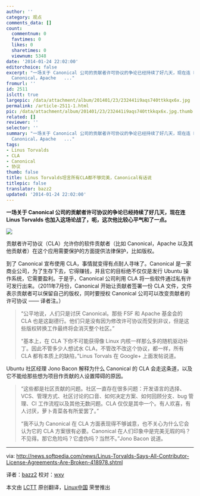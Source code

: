 ```yaml
---
author: ''
category: 观点
comments_data: []
count:
  commentnum: 0
  favtimes: 0
  likes: 0
  sharetimes: 0
  viewnum: 5348
date: '2014-01-24 22:02:00'
editorchoice: false
excerpt: "一场关于 Canonical 公司的贡献者许可协议的争论已经持续了好几天，现在连 Linus Torvalds 也加入这场论战了，呃，这次他比较心平气和了一点。\r\n\r\n贡献者许可协议（CLA）允许你的软件贡献者（比如
  Canonical，Apache   ..."
fromurl: ''
id: 2511
islctt: true
largepic: /data/attachment/album/201401/23/232441i9aqs740ttkkqx6x.jpg
permalink: /article-2511-1.html
pic: /data/attachment/album/201401/23/232441i9aqs740ttkkqx6x.jpg.thumb.jpg
related: []
reviewer: ''
selector: ''
summary: "一场关于 Canonical 公司的贡献者许可协议的争论已经持续了好几天，现在连 Linus Torvalds 也加入这场论战了，呃，这次他比较心平气和了一点。\r\n\r\n贡献者许可协议（CLA）允许你的软件贡献者（比如
  Canonical，Apache   ..."
tags:
- Linus Torvalds
- CLA
- Canonical
- 协议
thumb: false
title: Linus Torvalds坦言所有CLA都不够完美，Canonical有话说
titlepic: false
translator: bazz2
updated: '2014-01-24 22:02:00'
---
```


**一场关于 Canonical 公司的贡献者许可协议的争论已经持续了好几天，现在连 Linus Torvalds 也加入这场论战了，呃，这次他比较心平气和了一点。**


![](/data/attachment/album/201401/23/232441i9aqs740ttkkqx6x.jpg)


贡献者许可协议（CLA）允许你的软件贡献者（比如 Canonical，Apache 以及其他贡献者）在这个应用需要保护的方面提供法律保护，比如版权。


到了 Canonical 宣布使用 CLA，事情就变得有点耐人寻味了。Canonical 是一家商业公司，为了生存下去，它得赚钱，并且它的目标绝不仅仅是发行 Ubuntu 操作系统，它需要盈利。于是乎，Canonical 公司利用 CLA 将一些软件通过私有许可发行出来。（2011年7月份，Canonical 开始让贡献者签署一份 CLA 文件，文件表示贡献者可以保留自己的版权，同时要授权 Canonical 公司可以改变贡献者的许可协议 —— 译者注。）



> 
> “公平地说，人们只是讨厌 Canonical。那些 FSF 和 Apache 基金会的 CLA 也是这副德行。他们只是没有因为修改许可协议而受到非议，但是这些版权转换工作最终将会消灭整个社区。”
> 
> 
> “基本上，在 CLA 下你不可能获得像 Linux 内核一样那么多的随机驱动补丁。因此不管多少人想试水 CLA，不管改不改这个协议，都一样，所有 CLA 都有本质上的缺陷，”Linus Torvals 在 Google+ 上面发帖说道。
> 
> 
> 


Ubuntu 社区经理 Jono Bacon 解释为什么 Canonical 的 CLA 会走这条道，以及它不能给那些想为项目作贡献的人设置障碍的原因。



> 
> “这些都是社区贡献的问题。社区一直存在很多问题：开发语言的选择、VCS、管理方式、社区讨论的口音、如何决定方案、如何回顾分支、bug 管理、CI 工作流程以及其他无数问题。CLA 仅仅是其中一个。有人欢喜，有人讨厌，萝卜青菜各有所爱罢了。”
> 
> 
> “我不认为 Canonical 在 CLA 方面表现得不够诚意，也不关心为什么它会认为它的 CLA 方案很有必要。Canonical 在人们印象中是完美无瑕的吗？不见得。那它危险吗？它虚伪吗？当然不。”Jono Bacon 说道。
> 
> 
> 




---


via: <http://news.softpedia.com/news/Linus-Torvalds-Says-All-Contributor-License-Agreements-Are-Broken-418978.shtml>


译者：[bazz2](https://github.com/bazz2) 校对：[wxy](https://github.com/wxy)


本文由 [LCTT](https://github.com/LCTT/TranslateProject) 原创翻译，[Linux中国](http://linux.cn/) 荣誉推出